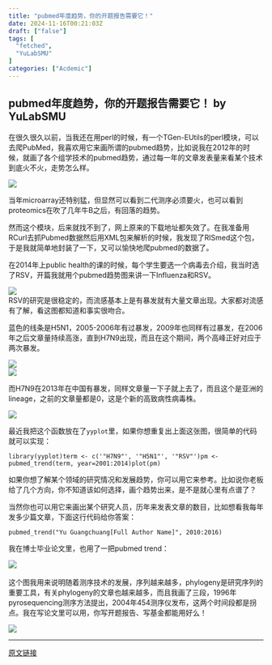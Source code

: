 ```yaml
---
title: "pubmed年度趋势，你的开题报告需要它！"
date: 2024-11-16T00:21:03Z
draft: ["false"]
tags: [
  "fetched",
  "YuLabSMU"
]
categories: ["Acdemic"]
---
```

pubmed年度趋势，你的开题报告需要它！ by YuLabSMU
------
<div><section data-tools="新媒体管家" data-label="powered by xmt.cn"></section><p><qqmusic jumpurlkey="" albumid="001PCnJT2PHh1T" otherid="0042ydfI0qaMOO" musictype="1" src="/cgi-bin/readtemplate?t=tmpl/qqmusic_tmpl&amp;singer=Scorpions%20-%20Acoustica&amp;music_name=You%20And%20I&amp;albumurl=https%3A%2F%2Fy.gtimg.cn%2Fmusic%2Fphoto_new%2FT002R68x68M000001PCnJT2PHh1T.jpg&amp;musictype=1" play_length="319" singer="Scorpions - Acoustica" music_name="You And I" audiourl="http://ws.stream.qqmusic.qq.com/C1000042ydfI0qaMOO.m4a?fromtag=46" albumurl="https://y.gtimg.cn/music/photo_new/T002R68x68M000001PCnJT2PHh1T.jpg" mid="0042ydfI0qaMOO" musicid="106682570" frameborder="0" scrolling="no"></qqmusic></p><p>在很久很久以前，当我还在用perl的时候，有一个TGen-EUtils的perl模块，可以去爬PubMed，我喜欢用它来画所谓的pubmed趋势，比如说我在2012年的时候，就画了各个组学技术的pubmed趋势，通过每一年的文章发表量来看某个技术到底火不火，走势怎么样。</p><p><img data-s="300,640" data-type="png" data-src="https://mmbiz.qpic.cn/mmbiz_png/MPBFtnFrw4nC9woYdpGN4aRUfGsryeh2eRibOMdib7pKSet9yaXlgPDwY4w7Aj1BLQ98xP29wfsvkGianOMCaSAiaQ/0?wx_fmt=png" data-copyright="0" data-ratio="1.06484375" data-w="1280" data-backw="556" data-backh="592" src="https://mmbiz.qpic.cn/mmbiz_png/MPBFtnFrw4nC9woYdpGN4aRUfGsryeh2eRibOMdib7pKSet9yaXlgPDwY4w7Aj1BLQ98xP29wfsvkGianOMCaSAiaQ/0?wx_fmt=png"></p><p>当年microarray还特别猛，但显然可以看到二代测序必须要火，也可以看到proteomics在吹了几年牛B之后，有回落的趋势。</p><p>然而这个模块，后来就找不到了，网上原来的下载地址都失效了。在我准备用RCurl去抓Pubmed数据然后用XML包来解析的时候，我发现了RISmed这个包，于是我就简单地封装了一下，又可以愉快地爬pubmed的数据了。</p><p>在2014年上public health的课的时候，每个学生要选一个病毒去介绍，我当时选了RSV，开篇我就用个pubmed趋势图来讲一下Influenza和RSV。</p><p><img data-s="300,640" data-type="png" data-src="https://mmbiz.qpic.cn/mmbiz_png/MPBFtnFrw4nC9woYdpGN4aRUfGsryeh2NBkONalslPJG3soTejpmf9I5pTicgZxD3biaRIfWUPGCahc3qw7ugSicw/0?wx_fmt=png" data-copyright="0" data-ratio="0.6175528507367073" data-w="1561" data-backw="556" data-backh="343" src="https://mmbiz.qpic.cn/mmbiz_png/MPBFtnFrw4nC9woYdpGN4aRUfGsryeh2NBkONalslPJG3soTejpmf9I5pTicgZxD3biaRIfWUPGCahc3qw7ugSicw/0?wx_fmt=png"><br>RSV的研究是很稳定的，而流感基本上是有暴发就有大量文章出现。大家都对流感有了解，看这图都知道和事实很吻合。<br></p><p>蓝色的线条是H5N1，2005-2006年有过暴发，2009年也同样有过暴发，在2006年之后文章量持续高涨，直到H7N9出现，而且在这个期间，两个高峰正好对应于两次暴发。</p><p><img data-s="300,640" data-type="png" data-src="https://mmbiz.qpic.cn/mmbiz_png/MPBFtnFrw4nC9woYdpGN4aRUfGsryeh2d4iaJRRSxfBibpibPnvwdkHb1PUzdoiblmPW6eVsdVHAfdD9BIWsicDledA/0?wx_fmt=png" data-copyright="0" data-ratio="0.2131367292225201" data-w="746" data-backw="556" data-backh="119" src="https://mmbiz.qpic.cn/mmbiz_png/MPBFtnFrw4nC9woYdpGN4aRUfGsryeh2d4iaJRRSxfBibpibPnvwdkHb1PUzdoiblmPW6eVsdVHAfdD9BIWsicDledA/0?wx_fmt=png"><br><img data-s="300,640" data-type="png" data-src="https://mmbiz.qpic.cn/mmbiz_png/MPBFtnFrw4nC9woYdpGN4aRUfGsryeh21UYU5wicALpED6TTNZb3RYr0yjuJ40g2JCYIANeVFBibicG1LZjRaibdWA/0?wx_fmt=png" data-copyright="0" data-ratio="0.23439667128987518" data-w="721" data-backw="556" data-backh="130" src="https://mmbiz.qpic.cn/mmbiz_png/MPBFtnFrw4nC9woYdpGN4aRUfGsryeh21UYU5wicALpED6TTNZb3RYr0yjuJ40g2JCYIANeVFBibicG1LZjRaibdWA/0?wx_fmt=png"></p><p>而H7N9在2013年在中国有暴发，同样文章量一下子就上去了，而且这个是亚洲的lineage，之前的文章量都是0，这是个新的高致病性病毒株。</p><p><img data-s="300,640" data-type="png" data-src="https://mmbiz.qpic.cn/mmbiz_png/MPBFtnFrw4nC9woYdpGN4aRUfGsryeh2B6BEzRsGlf61J7v0PCV6Eia3h2lHLGLKAZ50xFwEXgRklZMwwXw4LdA/0?wx_fmt=png" data-copyright="0" data-ratio="0.3680823680823681" data-w="777" data-backw="556" data-backh="205" src="https://mmbiz.qpic.cn/mmbiz_png/MPBFtnFrw4nC9woYdpGN4aRUfGsryeh2B6BEzRsGlf61J7v0PCV6Eia3h2lHLGLKAZ50xFwEXgRklZMwwXw4LdA/0?wx_fmt=png"></p><p>最近我把这个函数放在了<code>yyplot</code>里，如果你想重复出上面这张图，很简单的代码就可以实现：</p><pre><code><span>library</span>(yyplot)term &lt;- c(<span>'"H7N9"'</span>, <span>'"H5N1"'</span>, <span>'"RSV"'</span>)pm &lt;- pubmed_trend(term, year=<span>2001</span>:<span>2014</span>)plot(pm)</code></pre><p>如果你想了解某个领域的研究情况和发展趋势，你可以用它来参考。比如说你老板给了几个方向，你不知道该如何选择，画个趋势出来，是不是就心里有点谱了？</p><p>当然你也可以用它来画出某个研究人员，历年来发表文章的数目，比如想看我每年发多少篇文章，下面这行代码给你答案：</p><pre><code>pubmed_trend("Yu Guangchuang[Full Author Name]", 2010:2016)</code></pre><p>我在博士毕业论文里，也用了一把pubmed trend：</p><p><img data-s="300,640" data-type="png" data-src="https://mmbiz.qpic.cn/mmbiz_png/MPBFtnFrw4nC9woYdpGN4aRUfGsryeh2s1pjLykKnCvqaRpEW2bB2F7SKjmeFNqdAHicrvflprmpSjJ73oJhrGw/0?wx_fmt=png" data-copyright="0" data-ratio="0.8306997742663657" data-w="1329" data-backw="556" data-backh="462" src="https://mmbiz.qpic.cn/mmbiz_png/MPBFtnFrw4nC9woYdpGN4aRUfGsryeh2s1pjLykKnCvqaRpEW2bB2F7SKjmeFNqdAHicrvflprmpSjJ73oJhrGw/0?wx_fmt=png"><br><br>这个图我用来说明随着测序技术的发展，序列越来越多，phylogeny是研究序列的重要工具，有关phylogeny的文章也越来越多，而且我画了三段，1996年pyrosequencing测序方法提出，2004年454测序仪发布，这两个时间段都是拐点。我在写论文里可以用，你写开题报告、写基金都能用好么！</p><p><img data-s="300,640" data-type="png" data-src="https://mmbiz.qpic.cn/mmbiz_png/MPBFtnFrw4lodK9EWjtHYUGoIlU2HWhTocxAQfibw5XWibXyj1HqodibaTw3C1hAbibuehzJxugIsWdrXcWBvFsk8Q/0?wx_fmt=png" data-copyright="0" data-ratio="0.7438423645320197" data-w="812" src="https://mmbiz.qpic.cn/mmbiz_png/MPBFtnFrw4lodK9EWjtHYUGoIlU2HWhTocxAQfibw5XWibXyj1HqodibaTw3C1hAbibuehzJxugIsWdrXcWBvFsk8Q/0?wx_fmt=png"></p></div>  
<hr>
<a href="https://mp.weixin.qq.com/s/YaDxF4ZUISWlUR_7bQnbSQ",target="_blank" rel="noopener noreferrer">原文链接</a>
